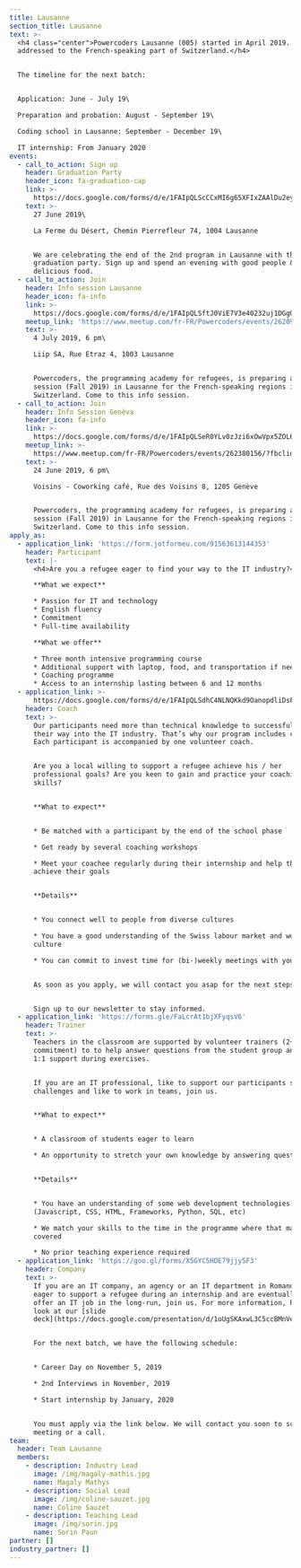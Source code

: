 ```yaml
---
title: Lausanne
section_title: Lausanne
text: >-
  <h4 class="center">Powercoders Lausanne (005) started in April 2019. It is
  addressed to the French-speaking part of Switzerland.</h4>


  The timeline for the next batch:


  Application: June - July 19\

  Preparation and probation: August - September 19\

  Coding school in Lausanne: September - December 19\

  IT internship: From January 2020
events:
  - call_to_action: Sign up
    header: Graduation Party
    header_icon: fa-graduation-cap
    link: >-
      https://docs.google.com/forms/d/e/1FAIpQLScCCxMI6g65XFIxZAAlDu2eyqD6toxBmLeYvnOjd-DBOOvmxw/viewform
    text: >-
      27 June 2019\

      La Ferme du Désert, Chemin Pierrefleur 74, 1004 Lausanne


      We are celebrating the end of the 2nd program in Lausanne with the
      graduation party. Sign up and spend an evening with good people &
      delicious food.
  - call_to_action: Join
    header: Info session Lausanne
    header_icon: fa-info
    link: >-
      https://docs.google.com/forms/d/e/1FAIpQLSftJ0ViE7V3e40232uj1DGgOLcQp9jDzCZV1LNWSmLEzu57sg/viewform
    meetup_link: 'https://www.meetup.com/fr-FR/Powercoders/events/262091597/'
    text: >-
      4 July 2019, 6 pm\

      Liip SA, Rue Etraz 4, 1003 Lausanne


      Powercoders, the programming academy for refugees, is preparing a new
      session (Fall 2019) in Lausanne for the French-speaking regions in
      Switzerland. Come to this info session.
  - call_to_action: Join
    header: Info Session Genèva
    header_icon: fa-info
    link: >-
      https://docs.google.com/forms/d/e/1FAIpQLSeR0YLv0zJzi6xOwVpx5ZOL6QZw5rhF4h8hHQ8cZr97JBO_tA/viewform
    meetup_link: >-
      https://www.meetup.com/fr-FR/Powercoders/events/262380156/?fbclid=IwAR3LUlgwyQ6EtPjDAHigERUqwPXs_lEqpasY56wF7z_Pn7rzAs-Dz_osfw4
    text: >-
      24 June 2019, 6 pm\

      Voisins - Coworking café, Rue des Voisins 8, 1205 Genève


      Powercoders, the programming academy for refugees, is preparing a new
      session (Fall 2019) in Lausanne for the French-speaking regions in
      Switzerland. Come to this info session.
apply_as:
  - application_link: 'https://form.jotformeu.com/91563613144353'
    header: Participant
    text: |-
      <h4>Are you a refugee eager to find your way to the IT industry?</h4>

      **What we expect**

      * Passion for IT and technology
      * English fluency
      * Commitment
      * Full-time availability

      **What we offer**

      * Three month intensive programming course
      * Additional support with laptop, food, and transportation if needed
      * Coaching programme
      * Access to an internship lasting between 6 and 12 months
  - application_link: >-
      https://docs.google.com/forms/d/e/1FAIpQLSdhC4NLNQKkd9OanopdliDsFWnPKAi2YG9aqYmPpfB4iTS-_A/viewform
    header: Coach
    text: >-
      Our participants need more than technical knowledge to successfully find
      their way into the IT industry. That’s why our program includes coaching.
      Each participant is accompanied by one volunteer coach.


      Are you a local willing to support a refugee achieve his / her
      professional goals? Are you keen to gain and practice your coaching
      skills?


      **What to expect**


      * Be matched with a participant by the end of the school phase

      * Get ready by several coaching workshops

      * Meet your coachee regularly during their internship and help them to
      achieve their goals


      **Details**


      * You connect well to people from diverse cultures

      * You have a good understanding of the Swiss labour market and work
      culture

      * You can commit to invest time for (bi-)weekly meetings with your coachee


      As soon as you apply, we will contact you asap for the next steps.


      Sign up to our newsletter to stay informed.
  - application_link: 'https://forms.gle/FaLcrAt1bjXFyqsV6'
    header: Trainer
    text: >-
      Teachers in the classroom are supported by volunteer trainers (2+ half day
      commitment) to to help answer questions from the student group and provide
      1:1 support during exercises.


      If you are an IT professional, like to support our participants solving IT
      challenges and like to work in teams, join us.


      **What to expect**


      * A classroom of students eager to learn

      * An opportunity to stretch your own knowledge by answering questions


      **Details**


      * You have an understanding of some web development technologies
      (Javascript, CSS, HTML, Frameworks, Python, SQL, etc)

      * We match your skills to the time in the programme where that material is
      covered

      * No prior teaching experience required
  - application_link: 'https://goo.gl/forms/X5GYC5HDE79jjy5F3'
    header: Company
    text: >-
      If you are an IT company, an agency or an IT department in Romandie, are
      eager to support a refugee during an internship and are eventually able to
      offer an IT job in the long-run, join us. For more information, have a
      look at our [slide
      deck](https://docs.google.com/presentation/d/1oUgSKAxwL3C5ccBMnVeQaTTHv4-dWdSUQsPsUkBEwBo/edit#slide=id.g3af7b31b61_0_30).


      For the next batch, we have the following schedule:


      * Career Day on November 5, 2019

      * 2nd Interviews in November, 2019

      * Start internship by January, 2020


      You must apply via the link below. We will contact you soon to schedule a
      meeting or a call.
team:
  header: Team Lausanne
  members:
    - description: Industry Lead
      image: /img/magaly-mathis.jpg
      name: Magaly Mathys
    - description: Social Lead
      image: /img/coline-sauzet.jpg
      name: Coline Sauzet
    - description: Teaching Lead
      image: /img/sorin.jpg
      name: Sorin Paun
partner: []
industry_partner: []
---
```


